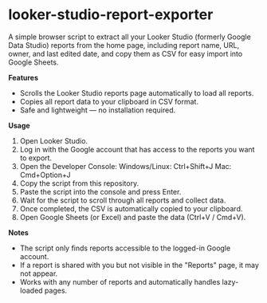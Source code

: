 # looker-studio-report-exporter
A simple browser script to extract all your Looker Studio (formerly Google Data Studio) reports from the home page, including report name, URL, owner, and last edited date, and copy them as CSV for easy import into Google Sheets.

**Features**

- Scrolls the Looker Studio reports page automatically to load all reports.
- Copies all report data to your clipboard in CSV format.
- Safe and lightweight — no installation required.

**Usage**

1. Open Looker Studio.
2. Log in with the Google account that has access to the reports you want to export.
3. Open the Developer Console:
    Windows/Linux: Ctrl+Shift+J
    Mac: Cmd+Option+J
4. Copy the script from this repository.
5. Paste the script into the console and press Enter.
6. Wait for the script to scroll through all reports and collect data.
7. Once completed, the CSV is automatically copied to your clipboard.
8. Open Google Sheets (or Excel) and paste the data (Ctrl+V / Cmd+V).

**Notes**

- The script only finds reports accessible to the logged-in Google account.
- If a report is shared with you but not visible in the "Reports" page, it may not appear.
- Works with any number of reports and automatically handles lazy-loaded pages.
